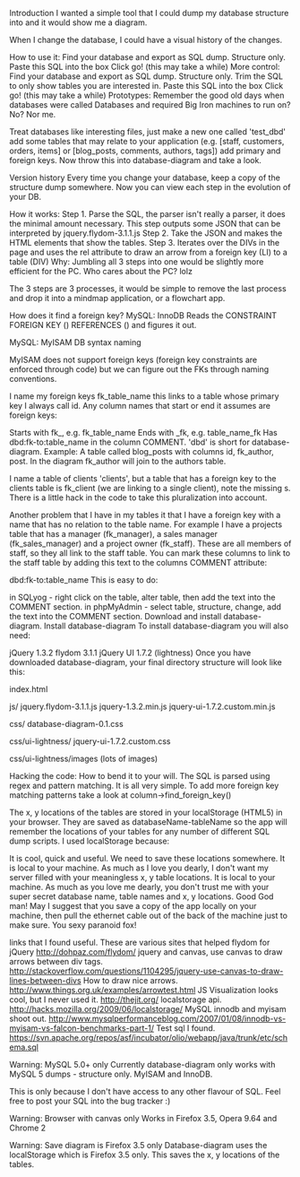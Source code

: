 Introduction
I wanted a simple tool that I could dump my database structure into and it would show me a diagram.

When I change the database, I could have a visual history of the changes.


How to use it:
Find your database and export as SQL dump. Structure only.
Paste this SQL into the box
Click go! (this may take a while)
More control:
Find your database and export as SQL dump. Structure only.
Trim the SQL to only show tables you are interested in.
Paste this SQL into the box
Click go! (this may take a while)
Prototypes:
Remember the good old days when databases were called Databases and required Big Iron machines to run on? No? Nor me.

Treat databases like interesting files, just make a new one called 'test_dbd' add some tables that may relate to your application (e.g. [staff, customers, orders, items] or [blog_posts, comments, authors, tags]) add primary and foreign keys. Now throw this into database-diagram and take a look.

Version history
Every time you change your database, keep a copy of the structure dump somewhere. Now you can view each step in the evolution of your DB.


How it works:
Step 1. Parse the SQL, the parser isn't really a parser, it does the minimal amount necessary. This step outputs some JSON that can be interpreted by jquery.flydom-3.1.1.js
Step 2. Take the JSON and makes the HTML elements that show the tables.
Step 3. Iterates over the DIVs in the page and uses the rel attribute to draw an arrow from a foreign key (LI) to a table (DIV)
Why:
Jumbling all 3 steps into one would be slightly more efficient for the PC. Who cares about the PC? lolz

The 3 steps are 3 processes, it would be simple to remove the last process and drop it into a mindmap application, or a flowchart app.

How does it find a foreign key?
MySQL: InnoDB
Reads the CONSTRAINT <name> FOREIGN KEY (<column name>) REFERENCES <table> (<column name>) and figures it out.

MySQL: MyISAM
DB syntax naming

MyISAM does not support foreign keys (foreign key constraints are enforced through code) but we can figure out the FKs through naming conventions.

I name my foreign keys fk_table_name this links to a table whose primary key I always call id. Any column names that start or end it assumes are foreign keys:

Starts with fk_, e.g. fk_table_name
Ends with _fk, e.g. table_name_fk
Has dbd:fk-to:table_name in the column COMMENT. 'dbd' is short for database-diagram.
Example: A table called blog_posts with columns id, fk_author, post. In the diagram fk_author will join to the authors table.

I name a table of clients 'clients', but a table that has a foreign key to the clients table is fk_client (we are linking to a single client), note the missing s. There is a little hack in the code to take this pluralization into account.

Another problem that I have in my tables it that I have a foreign key with a name that has no relation to the table name. For example I have a projects table that has a manager (fk_manager), a sales manager (fk_sales_manager) and a project owner (fk_staff). These are all members of staff, so they all link to the staff table. You can mark these columns to link to the staff table by adding this text to the columns COMMENT attribute:

dbd:fk-to:table_name
This is easy to do:

in SQLyog - right click on the table, alter table, then add the text into the COMMENT section.
in phpMyAdmin - select table, structure, change, add the text into the COMMENT section.
Download and install database-diagram.
Install database-diagram
To install database-diagram you will also need:

jQuery 1.3.2
flydom 3.1.1
jQuery UI 1.7.2 (lightness)
Once you have downloaded database-diagram, your final directory structure will look like this:

index.html

js/
  jquery.flydom-3.1.1.js
  jquery-1.3.2.min.js
  jquery-ui-1.7.2.custom.min.js

css/
  database-diagram-0.1.css

css/ui-lightness/
  jquery-ui-1.7.2.custom.css

css/ui-lightness/images
  (lots of images)

Hacking the code: How to bend it to your will.
The SQL is parsed using regex and pattern matching. It is all very simple. To add more foreign key matching patterns take a look at column->find_foreign_key()

The x, y locations of the tables are stored in your localStorage (HTML5) in your browser. They are saved as databaseName-tableName so the app will remember the locations of your tables for any number of different SQL dump scripts. I used localStorage because:

It is cool, quick and useful.
We need to save these locations somewhere.
It is local to your machine. As much as I love you dearly, I don't want my server filled with your meaningless x, y table locations.
It is local to your machine. As much as you love me dearly, you don't trust me with your super secret database name, table names and x, y locations. Good God man! May I suggest that you save a copy of the app locally on your machine, then pull the ethernet cable out of the back of the machine just to make sure. You sexy paranoid fox!

links that I found useful.
These are various sites that helped
flydom for jQuery http://dohpaz.com/flydom/
jquery and canvas, use canvas to draw arrows between div tags. http://stackoverflow.com/questions/1104295/jquery-use-canvas-to-draw-lines-between-divs
How to draw nice arrows. http://www.things.org.uk/examples/arrowtest.html
JS Visualization looks cool, but I never used it. http://thejit.org/
localstorage api. http://hacks.mozilla.org/2009/06/localstorage/
MySQL innodb and myisam shoot out. http://www.mysqlperformanceblog.com/2007/01/08/innodb-vs-myisam-vs-falcon-benchmarks-part-1/
Test sql I found. https://svn.apache.org/repos/asf/incubator/olio/webapp/java/trunk/etc/schema.sql

Warning: MySQL 5.0+ only
Currently database-diagram only works with MySQL 5 dumps - structure only. MyISAM and InnoDB.

This is only because I don't have access to any other flavour of SQL. Feel free to post your SQL into the bug tracker :)

Warning: Browser with canvas only
Works in Firefox 3.5, Opera 9.64 and Chrome 2

Warning: Save diagram is Firefox 3.5 only
Database-diagram uses the localStorage which is Firefox 3.5 only. This saves the x, y locations of the tables.
